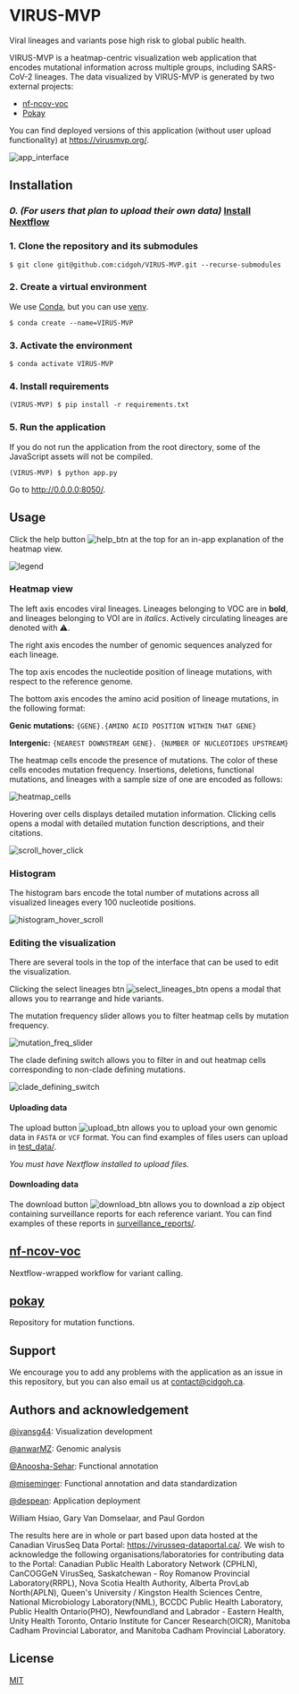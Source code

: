 # VIRUS-MVP

Viral lineages and variants pose high risk to global public health.

VIRUS-MVP is a heatmap-centric visualization web application that encodes
mutational information across multiple groups, including SARS-CoV-2 lineages.
The data visualized by VIRUS-MVP is generated by two external projects:

* [nf-ncov-voc][nf-ncov-voc]
* [Pokay][pokay]

You can find deployed versions of this application (without user upload
functionality) at https://virusmvp.org/.

![app_interface]

[app_interface]: screenshots/app_interface.png

## Installation

### _0. (For users that plan to upload their own data)_ [Install Nextflow][nf]

[nf]: https://www.nextflow.io/docs/latest/getstarted.html

### 1. Clone the repository and its submodules

`$ git clone git@github.com:cidgoh/VIRUS-MVP.git --recurse-submodules`

### 2. Create a virtual environment

We use [Conda](https://docs.conda.io/en/latest/), but you can use
[venv](https://docs.python.org/3/library/venv.html).

`$ conda create --name=VIRUS-MVP`

### 3. Activate the environment

`$ conda activate VIRUS-MVP`

### 4. Install requirements

`(VIRUS-MVP) $ pip install -r requirements.txt`

### 5. Run the application

If you do not run the application from the root directory,
some of the JavaScript assets will not be compiled.

`(VIRUS-MVP) $ python app.py`

Go to http://0.0.0.0:8050/.

## Usage

Click the help button ![help_btn] at the top for an in-app explanation of the
heatmap view.

[help_btn]: screenshots/help_btn.png

![legend]

[legend]: screenshots/legend.png

### Heatmap view

The left axis encodes viral lineages. Lineages belonging to VOC are in
**bold**, and lineages belonging to VOI are in _italics_. Actively circulating
lineages are denoted with ⚠️.

The right axis encodes the number of genomic sequences analyzed for each
lineage.

The top axis encodes the nucleotide position of lineage mutations, with respect
to the reference genome.

The bottom axis encodes the amino acid position of lineage mutations, in the
following format:

**Genic mutations:** `{GENE}.{AMINO ACID POSITION WITHIN THAT GENE}`

**Intergenic:** `{NEAREST DOWNSTREAM GENE}. {NUMBER OF NUCLEOTIDES UPSTREAM}`

The heatmap cells encode the presence of mutations. The color of these cells
encodes mutation frequency. Insertions,  deletions, functional mutations, and
lineages with a sample size of one are encoded as follows:

![heatmap_cells]

[heatmap_cells]: screenshots/heatmap_cells.png

Hovering over cells displays detailed mutation information. Clicking cells opens
a modal with detailed mutation function descriptions, and their citations.

![scroll_hover_click]

[scroll_hover_click]: screenshots/heatmap_scroll_hover_click.gif

### Histogram

The histogram bars encode the total number of mutations across all visualized
lineages every 100 nucleotide positions.

![histogram_hover_scroll]

[histogram_hover_scroll]: screenshots/histogram_hover_scroll.gif

### Editing the visualization

There are several tools in the top of the interface that can be used to edit the
visualization.

Clicking the select lineages btn ![select_lineages_btn] opens a modal that
allows you to rearrange and hide variants.

[select_lineages_btn]: screenshots/select_lineages_btn.png

The mutation frequency slider allows you to filter heatmap cells by mutation
frequency.

![mutation_freq_slider]

[mutation_freq_slider]: screenshots/mutation_freq_slider.gif

The clade defining switch allows you to filter in and out heatmap cells
corresponding to non-clade defining mutations.

![clade_defining_switch]

[clade_defining_switch]: screenshots/clade_defining_switch.gif

#### Uploading data

The upload button ![upload_btn] allows you to upload your own genomic data in
`FASTA` or `VCF` format.  You can find examples of files users can upload in
[test_data/][3].

[upload_btn]: screenshots/upload_btn.png
[3]: test_data/

_You must have Nextflow installed to upload files._

#### Downloading data

The download button ![download_btn] allows you to download a zip object
containing surveillance reports for each reference variant. You can find
examples of these reports in [surveillance_reports/][4].

[download_btn]: screenshots/download_btn.png
[4]: surveillance_reports/

## [nf-ncov-voc][nf-ncov-voc]

Nextflow-wrapped workflow for variant calling.

## [pokay][pokay]

Repository for mutation functions.

[nf-ncov-voc]: https://github.com/cidgoh/nf-ncov-voc/
[pokay]: https://github.com/nodrogluap/pokay/

## Support

We encourage you to add any problems with the application as an issue in this
repository, but you can also email us at contact@cidgoh.ca.

## Authors and acknowledgement

[@ivansg44][ivan]: Visualization development

[@anwarMZ][zohaib]: Genomic analysis

[@Anoosha-Sehar][anoosha]: Functional annotation

[@miseminger][madeline]: Functional annotation and data standardization

[@despean][kenyi]: Application deployment

[ivan]: https://github.com/ivansg44
[anoosha]: https://github.com/Anoosha-Sehar
[zohaib]: https://github.com/anwarMZ
[madeline]: https://github.com/miseminger
[kenyi]: https://github.com/despean

William Hsiao, Gary Van Domselaar, and Paul Gordon

The results here are in whole or part based upon data hosted at the Canadian
VirusSeq Data Portal: https://virusseq-dataportal.ca/. We wish to acknowledge
the following organisations/laboratories for contributing data to the Portal:
Canadian Public Health Laboratory Network (CPHLN), CanCOGGeN VirusSeq,
Saskatchewan - Roy Romanow Provincial Laboratory(RRPL), Nova Scotia Health
Authority, Alberta ProvLab North(APLN), Queen's University / Kingston Health
Sciences Centre, National Microbiology Laboratory(NML), BCCDC Public Health
Laboratory, Public Health Ontario(PHO), Newfoundland and Labrador - Eastern
Health, Unity Health Toronto, Ontario Institute for Cancer Research(OICR),
Manitoba Cadham Provincial Laborator, and Manitoba Cadham Provincial Laboratory.

## License

[MIT][5]

[5]: LICENSE
